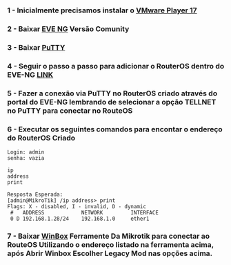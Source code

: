 ### 1 - Inicialmente precisamos instalar o [VMware Player 17](https://www.vmware.com/br/products/workstation-player/workstation-player-evaluation.html)

### 2 - Baixar [EVE NG](https://www.eve-ng.net/index.php/download/) Versão Comunity

### 3 - Baixar [PuTTY](https://www.putty.org/)

### 4 - Seguir o passo a passo para adicionar o RouterOS dentro do EVE-NG [LINK](https://www.eve-ng.net/index.php/documentation/howtos/howto-add-mikrotik-cloud-router/)

### 5 - Fazer a conexão via PuTTY no RouterOS criado através do portal do EVE-NG lembrando de selecionar a opção TELLNET no PuTTY para conectar no RouteOS

### 6 - Executar os seguintes comandos para encontar o endereço do RouterOS Criado

```JS
Login: admin
senha: vazia

ip
address
print

Resposta Esperada:
[admin@MikroTik] /ip address> print
Flags: X - disabled, I - invalid, D - dynamic
 #   ADDRESS            NETWORK         INTERFACE
 0 D 192.168.1.28/24    192.168.1.0     ether1

```

### 7 - Baixar [WinBox](https://mikrotik.com/download) Ferramente Da Mikrotik para conectar ao RouteOS Utilizando o endereço listado na ferramenta acima, após Abrir Winbox Escolher Legacy Mod nas opções acima.
